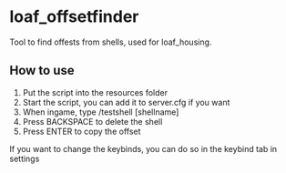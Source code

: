 # loaf_offsetfinder
Tool to find offests from shells, used for loaf_housing.

## How to use
1. Put the script into the resources folder
2. Start the script, you can add it to server.cfg if you want
3. When ingame, type /testshell [shellname]
4. Press BACKSPACE to delete the shell
5. Press ENTER to copy the offset

If you want to change the keybinds, you can do so in the keybind tab in settings
